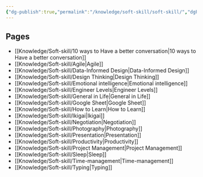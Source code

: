 ```yaml
---
{"dg-publish":true,"permalink":"/knowledge/soft-skill/soft-skill/","dgPassFrontmatter":true}
---
```


## Pages

- [[Knowledge/Soft-skill/10 ways to Have a better conversation\|10 ways to Have a better conversation]]
- [[Knowledge/Soft-skill/Agile\|Agile]]
- [[Knowledge/Soft-skill/Data-Informed Design\|Data-Informed Design]]
- [[Knowledge/Soft-skill/Design Thinking\|Design Thinking]]
- [[Knowledge/Soft-skill/Emotional intelligence\|Emotional intelligence]]
- [[Knowledge/Soft-skill/Engineer Levels\|Engineer Levels]]
- [[Knowledge/Soft-skill/General in Life\|General in Life]]
- [[Knowledge/Soft-skill/Google Sheet\|Google Sheet]]
- [[Knowledge/Soft-skill/How to Learn\|How to Learn]]
- [[Knowledge/Soft-skill/Ikigai\|Ikigai]]
- [[Knowledge/Soft-skill/Negotiation\|Negotiation]]
- [[Knowledge/Soft-skill/Photography\|Photography]]
- [[Knowledge/Soft-skill/Presentation\|Presentation]]
- [[Knowledge/Soft-skill/Productivity\|Productivity]]
- [[Knowledge/Soft-skill/Project Management\|Project Management]]
- [[Knowledge/Soft-skill/Sleep\|Sleep]]
- [[Knowledge/Soft-skill/Time-management\|Time-management]]
- [[Knowledge/Soft-skill/Typing\|Typing]]


